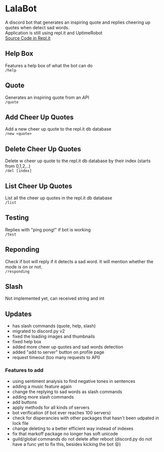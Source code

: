 # LalaBot
A discord bot that generates an inspiring quote and replies cheering up quotes when detect sad words. 
<br> 
Application is still using repl.it and UptimeRobot
<br>
[Source Code in Repl.it](https://replit.com/@akanijade/Lala-Bot#main.py)

## Help Box
Features a help box of what the bot can do
<br>
`/help`

## Quote
Generates an inspiring quote from an API
<br>
`/quote`

## Add Cheer Up Quotes
Add a new cheer up quote to the repl.it db database
<br>
`/new <quote>`

## Delete Cheer Up Quotes
Delete w cheer up quote to the repl.it db database by their index (starts from 0,1,2,..)
<br>
`/del [index]`

## List Cheer Up Quotes
List all the cheer up quotes in the repl.it db database
<br>
`/list`

## Testing
Replies with "ping pong!" if bot is working
<br>
`/test`

## Reponding
Check if bot will reply if it detects a sad word. It will mention whether the mode is on or not. 
<br>
`/responding`

## Slash
Not implemented yet, can received string and int

## Updates
+ has slash commands (quote, help, slash)
+ migrated to discord.py v2
+ fixed the loading images and thumbnails
+ fixed help box
+ added more cheer up quotes and sad words detection
+ added "add to server" button on profile page
+ request timeout (too many requests to API)




### Features to add
- using sentiment analysis to find negative tones in sentences
- adding a music feature again
- change the replying to sad words as slash commands
- adding more slash commands
- add buttons
- apply methods for all kinds of servers
- bot verification (if bot ever reaches 100 servers)
- check for disperancies with other packages that hasn't been udpated in lock file
- change deleting to a better efficient way instead of indexes
- fix that markoff package no longer has soft unicode
- guild/global commands do not delete after reboot (discord.py do not have a func yet to fix this, besides kicking the bot :stuck_out_tongue_closed_eyes:)

